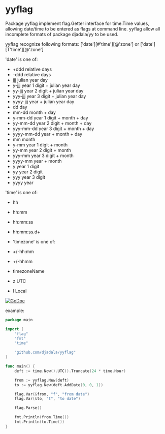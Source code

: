 # yyflag

Package yyflag implement flag.Getter interface for time.Time values,
allowing date/time to be entered as flags at command line.
yyflag allow all incomplete formats of package djadala/yy to be used.

yyflag recognize following formats:
 ['date'][#'time'][@'zone'] or ['date'][T'time'][@'zone']

 'date' is one of:
-  +ddd               relative days
-  -ddd               relative days
-  jjj                julian year day
-  y-jjj              year 1 digit + julian year day
-  yy-jjj             year 2 digit + julian year day
-  yyy-jjj            year 3 digit + julian year day
-  yyyy-jjj           year + julian year day
-  dd                 day
-  mm-dd              month + day
-  y-mm-dd            year 1 digit + month + day
-  yy-mm-dd           year 2 digit + month + day
-  yyy-mm-dd          year 3 digit + month + day
-  yyyy-mm-dd         year + month + day
-  mm                 month
-  y-mm               year 1 digit + month
-  yy-mm              year 2 digit + month
-  yyy-mm             year 3 digit + month
-  yyyy-mm            year + month
-  y                  year 1 digit
-  yy                 year 2 digit
-  yyy                year 3 digit
-  yyyy               year

 'time' is one of:
-  hh
-  hh:mm
-  hh:mm:ss
-  hh:mm:ss.d+

- 'timezone' is one of:
-  +/-hh:mm
-  +/-hhmm
-  timezoneName
-  z                  UTC
-  l                  Local

 [![GoDoc](https://godoc.org/github.com/djadala/yyflag?status.svg)](https://godoc.org/github.com/djadala/yyflag)

example:
```go
package main

import (
	"flag"
	"fmt"
	"time"

	"github.com/djadala/yyflag"
)

func main() {
	deft := time.Now().UTC().Truncate(24 * time.Hour)

	from := yyflag.New(deft)
	to := yyflag.New(deft.AddDate(0, 0, 1))

	flag.Var(&from, "f", "from date")
	flag.Var(&to, "t", "to date")

	flag.Parse()

	fmt.Println(from.Time())
	fmt.Println(to.Time())
}
```
